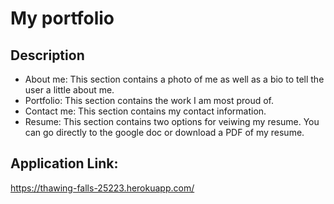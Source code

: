 # My portfolio

## Description 
* About me: This section contains a photo of me as well as a bio to tell the user a little about me.
* Portfolio: This section contains the work I am most proud of.
* Contact me: This section contains my contact information.
* Resume: This section contains two options for veiwing my resume. You can go directly to the google doc or download a PDF of my resume.

## Application Link: 
https://thawing-falls-25223.herokuapp.com/
